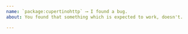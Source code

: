 ```yaml
---
name: `package:cupertinohttp` ⟶ I found a bug.
about: You found that something which is expected to work, doesn't.

---
```


<!--
  Please describe the bug and how to reproduce it.

  A failure to make an http request is more often a problem with the environment
  than with the client.
-->
